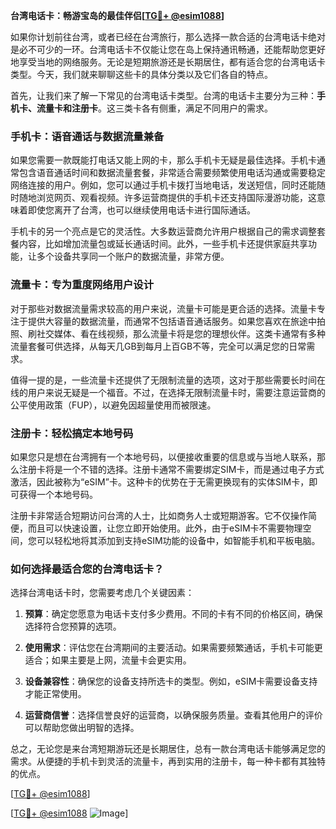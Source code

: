 **台湾电话卡：畅游宝岛的最佳伴侣[[TG💪+ @esim1088](https://t.me/s/esim1088)]**

如果你计划前往台湾，或者已经在台湾旅行，那么选择一款合适的台湾电话卡绝对是必不可少的一环。台湾电话卡不仅能让您在岛上保持通讯畅通，还能帮助您更好地享受当地的网络服务。无论是短期旅游还是长期居住，都有适合您的台湾电话卡类型。今天，我们就来聊聊这些卡的具体分类以及它们各自的特点。

首先，让我们来了解一下常见的台湾电话卡类型。台湾的电话卡主要分为三种：**手机卡、流量卡和注册卡**。这三类卡各有侧重，满足不同用户的需求。

### 手机卡：语音通话与数据流量兼备

如果您需要一款既能打电话又能上网的卡，那么手机卡无疑是最佳选择。手机卡通常包含语音通话时间和数据流量套餐，非常适合需要频繁使用电话沟通或需要稳定网络连接的用户。例如，您可以通过手机卡拨打当地电话，发送短信，同时还能随时随地浏览网页、观看视频。许多运营商提供的手机卡还支持国际漫游功能，这意味着即使您离开了台湾，也可以继续使用电话卡进行国际通话。

手机卡的另一个亮点是它的灵活性。大多数运营商允许用户根据自己的需求调整套餐内容，比如增加流量包或延长通话时间。此外，一些手机卡还提供家庭共享功能，让多个设备共享同一个账户的数据流量，非常方便。

### 流量卡：专为重度网络用户设计

对于那些对数据流量需求较高的用户来说，流量卡可能是更合适的选择。流量卡专注于提供大容量的数据流量，而通常不包括语音通话服务。如果您喜欢在旅途中拍照、刷社交媒体、看在线视频，那么流量卡将是您的理想伙伴。这类卡通常有多种流量套餐可供选择，从每天几GB到每月上百GB不等，完全可以满足您的日常需求。

值得一提的是，一些流量卡还提供了无限制流量的选项，这对于那些需要长时间在线的用户来说无疑是一个福音。不过，在选择无限制流量卡时，需要注意运营商的公平使用政策（FUP），以避免因超量使用而被限速。

### 注册卡：轻松搞定本地号码

如果您只是想在台湾拥有一个本地号码，以便接收重要的信息或与当地人联系，那么注册卡将是一个不错的选择。注册卡通常不需要绑定SIM卡，而是通过电子方式激活，因此被称为“eSIM”卡。这种卡的优势在于无需更换现有的实体SIM卡，即可获得一个本地号码。

注册卡非常适合短期访问台湾的人士，比如商务人士或短期游客。它不仅操作简便，而且可以快速设置，让您立即开始使用。此外，由于eSIM卡不需要物理空间，您可以轻松地将其添加到支持eSIM功能的设备中，如智能手机和平板电脑。

### 如何选择最适合您的台湾电话卡？

选择台湾电话卡时，您需要考虑几个关键因素：

1. **预算**：确定您愿意为电话卡支付多少费用。不同的卡有不同的价格区间，确保选择符合您预算的选项。
   
2. **使用需求**：评估您在台湾期间的主要活动。如果需要频繁通话，手机卡可能更适合；如果主要是上网，流量卡会更实用。

3. **设备兼容性**：确保您的设备支持所选卡的类型。例如，eSIM卡需要设备支持才能正常使用。

4. **运营商信誉**：选择信誉良好的运营商，以确保服务质量。查看其他用户的评价可以帮助您做出明智的选择。

总之，无论您是来台湾短期游玩还是长期居住，总有一款台湾电话卡能够满足您的需求。从便捷的手机卡到灵活的流量卡，再到实用的注册卡，每一种卡都有其独特的优点。

[[TG💪+ @esim1088](https://t.me/s/esim1088)]  

[[TG💪+ @esim1088](https://t.me/s/esim1088) ![Image](https://i.postimg.cc/4NQfJmqS/Snipaste-2025-05-13-00-14-12.png)]